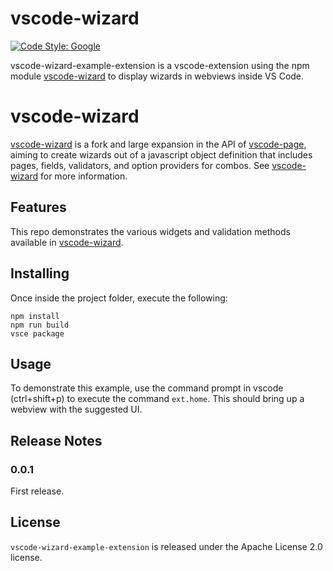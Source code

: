 # vscode-wizard

[![Code Style: Google](https://img.shields.io/badge/code%20style-google-blueviolet.svg)](https://github.com/google/gts)

vscode-wizard-example-extension is a vscode-extension using the npm module [vscode-wizard](https://github.com/redhat-developer/vscode-wizard) to display wizards in webviews inside VS Code. 

# vscode-wizard

[vscode-wizard](https://github.com/redhat-developer/vscode-wizard) is a fork and large expansion in the API of [vscode-page](https://github.com/DTeam-Top/vscode-page), aiming to create wizards out of a javascript object definition that includes pages, fields, validators, and option providers for combos. See [vscode-wizard](https://github.com/redhat-developer/vscode-wizard) for more information. 

## Features

This repo demonstrates the various widgets and validation methods available in [vscode-wizard](https://github.com/redhat-developer/vscode-wizard). 

## Installing

Once inside the project folder, execute the following:

```shell
npm install
npm run build
vsce package
```

## Usage

To demonstrate this example, use the command prompt in vscode (ctrl+shift+p) to execute the command `ext.home`. This should bring up a webview with the suggested UI. 


## Release Notes

### 0.0.1

First release.

## License

`vscode-wizard-example-extension` is released under the Apache License 2.0 license.
